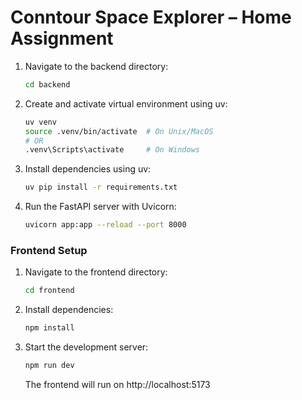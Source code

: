 # Conntour Space Explorer – Home Assignment

1. Navigate to the backend directory:
   ```bash
   cd backend
   ```
2. Create and activate virtual environment using uv:
   ```bash
   uv venv
   source .venv/bin/activate  # On Unix/MacOS
   # OR
   .venv\Scripts\activate     # On Windows
   ```
3. Install dependencies using uv:
   ```bash
   uv pip install -r requirements.txt
   ```
4. Run the FastAPI server with Uvicorn:
   ```bash
   uvicorn app:app --reload --port 8000
   ```

### Frontend Setup
1. Navigate to the frontend directory:
   ```bash
   cd frontend
   ```
2. Install dependencies:
   ```bash
   npm install
   ```
3. Start the development server:
   ```bash
   npm run dev
   ```
   The frontend will run on http://localhost:5173
